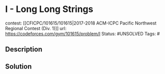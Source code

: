 # I - Long Long Strings

contest: [[CFICPC/101615/101615|2017-2018 ACM-ICPC Pacific Northwest Regional Contest (Div. 1)]]
url: https://codeforces.com/gym/101615/problem/I
Status: #UNSOLVED
Tags: #

## Description

## Solution

